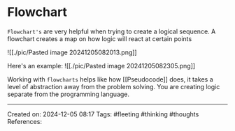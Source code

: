 # Flowchart

`Flowchart's` are very helpful when trying to create a logical sequence. A flowchart creates a map on how logic will react at certain points

![[./pic/Pasted image 20241205082013.png]]

Here's an example:
![[./pic/Pasted image 20241205082305.png]]

Working with `flowcharts` helps like how [[Pseudocode]] does, it takes a level of abstraction away from the problem solving. You are creating logic separate from the programming language.

---

Created on: 2024-12-05 08:17
Tags: #fleeting #thinking #thoughts
References:

